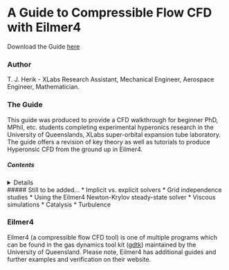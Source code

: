 # A Guide to Compressible Flow CFD with Eilmer4
Download the Guide [here](cfdguide.pdf)

### Author
T. J. Herik - XLabs Research Assistant, Mechanical Engineer, Aerospace Engineer, Mathematician.

### The Guide
This guide was produced to provide a CFD walkthrough for beginner PhD, MPhil, etc. students completing experimental hyperonics research in the University of Queenslands, XLabs super-orbital expansion tube laboratory. The guide offers a revision of key theory as well as tutorials to produce Hyperonsic CFD from the ground up in Eilmer4.

##### Contents
<details>
<summar>Click to view contents</summary>
* Gas models
* High-temperature gas effects
* Chemistry models
* Energy transfer
* Installation and setup of Ubuntu and Eilmer4
* Paraview setup
* Examples of constructing fundamental hypersonic geometries in Eilmer4
  * Wedges, cones, double wings, cylinders, data-point-based geometries, parametric models.
* Simulating high-temperature gas effects in Eilmer4
  * Finite-rate chemistry
  * Two-temperature models for thermochemical non-equilibrium 
</details>
##### Still to be added...
* Implicit vs. explicit solvers
* Grid independence studies
* Using the Eilmer4 Newton-Krylov steady-state solver
* Viscous simulations
* Catalysis
* Turbulence

### Eilmer4
Eilmer4 (a compressible flow CFD tool) is one of multiple programs which can be found in the gas dynamics tool kit ([gdtk](https://gdtk.uqcloud.net/)) maintained by the University of Queensland. Please note, Eilmer4 has additional guides and further examples and verification on their website.
